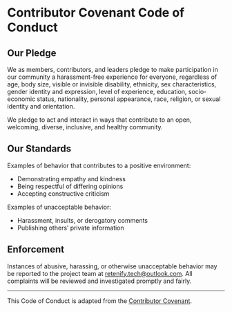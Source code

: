 # Contributor Covenant Code of Conduct

## Our Pledge

We as members, contributors, and leaders pledge to make participation in our community a harassment-free experience for everyone, regardless of age, body size, visible or invisible disability, ethnicity, sex characteristics, gender identity and expression, level of experience, education, socio-economic status, nationality, personal appearance, race, religion, or sexual identity and orientation.

We pledge to act and interact in ways that contribute to an open, welcoming, diverse, inclusive, and healthy community.

## Our Standards

Examples of behavior that contributes to a positive environment:
- Demonstrating empathy and kindness
- Being respectful of differing opinions
- Accepting constructive criticism

Examples of unacceptable behavior:
- Harassment, insults, or derogatory comments
- Publishing others’ private information

## Enforcement

Instances of abusive, harassing, or otherwise unacceptable behavior may be reported to the project team at [retenify.tech@outlook.com](mailto:retenify.tech@outlook.com). All complaints will be reviewed and investigated promptly and fairly.

---

This Code of Conduct is adapted from the [Contributor Covenant](https://www.contributor-covenant.org/).
